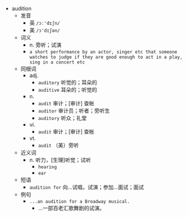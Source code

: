 - audition
  - 发音
    - 英 `/ɔː'dɪʃn/`
    - 美 `/ɔ'dɪʃən/`
  - 词义
    - n. 旁听；试演
    - `a short performance by an actor, singer etc that someone watches to judge if they are good enough to act in a play, sing in a concert etc`
  - 同根词
    - adj.
      - `auditory` 听觉的；耳朵的
      - `auditive` 耳朵的；听觉的
    - n.
      - `audit` 审计；[审计] 查帐
      - `auditor` 审计员；听者；旁听生
      - `auditory` 听众；礼堂
    - vi.
      - `audit` 审计；[审计] 查帐
    - vt.
      - `audit` （美）旁听
  - 近义词
    - n. 听力，[生理]听觉；试听
      - `hearing`
      - `ear`
  - 短语
    - `audition for` 向…试唱，试演；参加…面试；面试 
  - 例句
    - `...an audition for a Broadway musical.`
      - …一部百老汇歌舞剧的试演。

